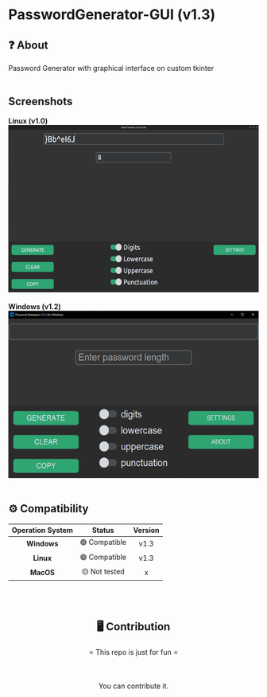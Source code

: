 # PasswordGenerator-GUI (v1.3)
## ❓ About
Password Generator with graphical interface on custom tkinter
<br><br>

## Screenshots
**Linux (v1.0)** <br>
<img src='./images/screenshot_linux_v10.png' width=536 height=336 alt='screenshot-linux-v10'>
<br><br>
**Windows (v1.2)** <br>
<img src='./images/screenshot_win_v12.png' width=536 height=336 alt='screenshot-win-v12'>
<br><br>

## ⚙️ Compatibility
| **Operation System** | **Status** | **Version**|
| :---------: | :-----------: | :-----------: |
| **Windows** | 🟢 Compatible | v1.3 |
| **Linux** | 🟢 Compatible | v1.3 |
| **MacOS** | 🟡 Not tested | x |

<br><br>

## <p align=center>🖥️ Contribution</p>
<p align=center>⭐ This repo is just for fun ⭐</p>
<br>
<p align=center> You can contribute it.</p>
